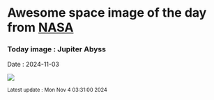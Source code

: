 
# Awesome space image of the day from [NASA](https://api.nasa.gov/)

### Today image : Jupiter Abyss
Date : 2024-11-03

![](https://apod.nasa.gov/apod/image/2411/JupiterAbyss_JunoEichstadt_1080.jpg)

<small>Latest update : Mon Nov  4 03:31:00 2024</small>
        